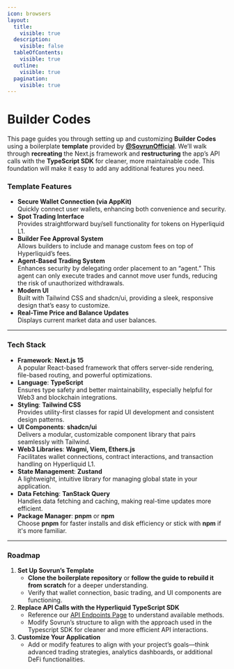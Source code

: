 ```yaml
---
icon: browsers
layout:
  title:
    visible: true
  description:
    visible: false
  tableOfContents:
    visible: true
  outline:
    visible: true
  pagination:
    visible: true
---
```


# Builder Codes

This page guides you through setting up and customizing **Builder Codes** using a boilerplate **template** provided by [**@SovrunOfficial**](https://x.com/SovrunOfficial). We’ll walk through **recreating** the Next.js framework and **restructuring** the app’s API calls with the **TypeScript SDK** for cleaner, more maintainable code. This foundation will make it easy to add any additional features you need.

### Template Features

* **Secure Wallet Connection (via AppKit)**\
  Quickly connect user wallets, enhancing both convenience and security.
* **Spot Trading Interface**\
  Provides straightforward buy/sell functionality for tokens on Hyperliquid L1.
* **Builder Fee Approval System**\
  Allows builders to include and manage custom fees on top of Hyperliquid’s fees.
* **Agent-Based Trading System**\
  Enhances security by delegating order placement to an “agent.” This agent can only execute trades and cannot move user funds, reducing the risk of unauthorized withdrawals.
* **Modern UI**\
  Built with Tailwind CSS and shadcn/ui, providing a sleek, responsive design that’s easy to customize.
* **Real-Time Price and Balance Updates**\
  Displays current market data and user balances.

***

### Tech Stack

* **Framework**: **Next.js 15**\
  A popular React-based framework that offers server-side rendering, file-based routing, and powerful optimizations.
* **Language**: **TypeScript**\
  Ensures type safety and better maintainability, especially helpful for Web3 and blockchain integrations.
* **Styling**: **Tailwind CSS**\
  Provides utility-first classes for rapid UI development and consistent design patterns.
* **UI Components**: **shadcn/ui**\
  Delivers a modular, customizable component library that pairs seamlessly with Tailwind.
* **Web3 Libraries**: **Wagmi, Viem, Ethers.js**\
  Facilitates wallet connections, contract interactions, and transaction handling on Hyperliquid L1.
* **State Management**: **Zustand**\
  A lightweight, intuitive library for managing global state in your application.
* **Data Fetching**: **TanStack Query**\
  Handles data fetching and caching, making real-time updates more efficient.
* **Package Manager**: **pnpm** or **npm**\
  Choose **pnpm** for faster installs and disk efficiency or stick with **npm** if it's more familiar.

***

### Roadmap

1. **Set Up Sovrun’s Template**
   * **Clone the boilerplate repository** or **follow the guide to rebuild it from scratch** for a deeper understanding.
   * Verify that wallet connection, basic trading, and UI components are functioning.
2. **Replace API Calls with the Hyperliquid TypeScript SDK**
   * Reference our [API Endpoints Page](endpoints/) to understand available methods.
   * Modify Sovrun’s structure to align with the approach used in the Typescript SDK for cleaner and more efficient API interactions.
3. **Customize Your Application**
   * Add or modify features to align with your project’s goals—think advanced trading strategies, analytics dashboards, or additional DeFi functionalities.
